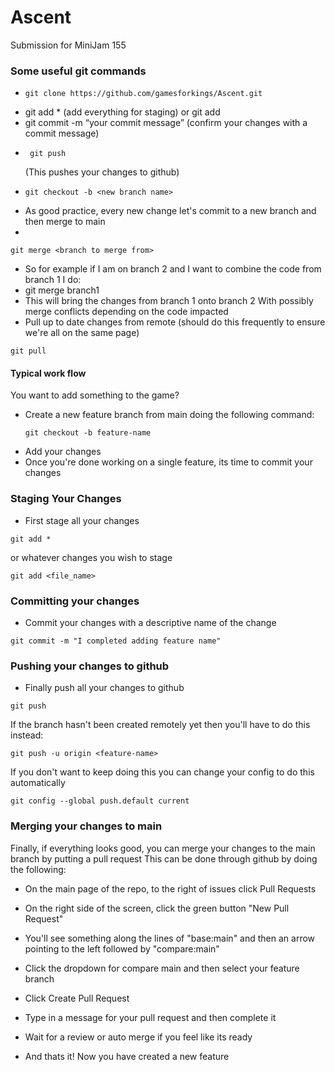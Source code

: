# Ascent

Submission for MiniJam 155

### Some useful git commands

- ```
  git clone https://github.com/gamesforkings/Ascent.git
  ```
- git add * (add everything for staging) or git add <filename> 
- git commit -m “your commit message” (confirm your changes with a commit message)
- ```
   git push 
  ```
  (This pushes your changes to github)
- ```
  git checkout -b <new branch name>
  ```
- As good practice, every new change let's commit to a new branch and then merge to main
- 
```
git merge <branch to merge from>
```
- So for example if I am on branch 2 and I want to combine the code from branch 1 I do:
- git merge branch1
- This will bring the changes from branch 1 onto branch 2 With possibly merge conflicts depending on the code impacted
- Pull up to date changes from remote (should do this frequently to ensure we're all on the same page)
```
git pull
```
#### Typical work flow

You want to add something to the game?
- Create a new feature branch from main doing the following command:
  ```
  git checkout -b feature-name
  ```
- Add your changes
- Once you're done working on a single feature, its time to commit your changes
### Staging Your Changes
- First stage all your changes
```
git add *
```
or whatever changes you wish to stage
```
git add <file_name>
```
### Committing your changes
- Commit your changes with a descriptive name of the change
```
git commit -m "I completed adding feature name"
```
### Pushing your changes to github
- Finally push all your changes to github
```
git push
```
If the branch hasn't been created remotely yet then you'll have to do this instead:
```
git push -u origin <feature-name>
```
If you don't want to keep doing this you can change your config to do this automatically
```
git config --global push.default current
```
### Merging your changes to main
Finally, if everything looks good, you can merge your changes to the main branch by putting a pull request
This can be done through github by doing the following:
- On the main page of the repo, to the right of issues click Pull Requests
- On the right side of the screen, click the green button "New Pull Request"
- You'll see something along the lines of "base:main" and then an arrow pointing to the left followed by "compare:main"
- Click the dropdown for compare main and then select your feature branch
- Click Create Pull Request
- Type in a message for your pull request and then complete it
- Wait for a review or auto merge if you feel like its ready

- And thats it! Now you have created a new feature 

